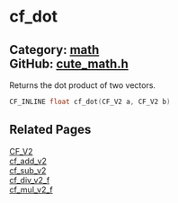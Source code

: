 [](../header.md ':include')

# cf_dot

Category: [math](/api_reference?id=math)  
GitHub: [cute_math.h](https://github.com/RandyGaul/cute_framework/blob/master/include/cute_math.h)  
---

Returns the dot product of two vectors.

```cpp
CF_INLINE float cf_dot(CF_V2 a, CF_V2 b)
```

## Related Pages

[CF_V2](/math/cf_v2.md)  
[cf_add_v2](/math/cf_add_v2.md)  
[cf_sub_v2](/math/cf_sub_v2.md)  
[cf_div_v2_f](/math/cf_div_v2_f.md)  
[cf_mul_v2_f](/math/cf_mul_v2_f.md)  
